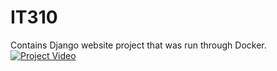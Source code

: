 # IT310
Contains Django website project that was run through Docker.
[![Project Video](https://img.youtube.com/vi/oYzn0ame5Kw/0.jpg)](https://www.youtube.com/watch?v=oYzn0ame5Kw)
